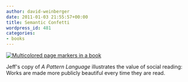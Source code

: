 ```yaml
---
author: david-weinberger
date: 2011-01-03 21:55:57+00:00
title: Semantic Confetti
wordpress_id: 481
categories:
- books
---
```


[![Multicolored page markers in a book](http://lh3.ggpht.com/_4epi2Wstq2s/TSI6Cx5dHfI/AAAAAAAAUrA/2X_w0rJwkdM/s512/semanticconfetti.jpg)](http://lh3.ggpht.com/_4epi2Wstq2s/TSI6Cx5dHfI/AAAAAAAAUrA/2X_w0rJwkdM/s512/semanticconfetti.jpg)

Jeff's copy of _A Pattern Language_ illustrates the value of social reading: Works are made more publicly beautiful every time they are read.
